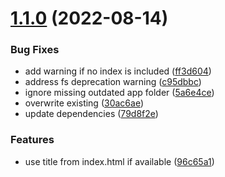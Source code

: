 # [1.1.0](https://github.com/seleb/pkg-and-serve/compare/v1.0.0...v1.1.0) (2022-08-14)


### Bug Fixes

* add warning if no index is included ([ff3d604](https://github.com/seleb/pkg-and-serve/commit/ff3d604000fd469f8139070342946b4f08c146b1))
* address fs deprecation warning ([c95dbbc](https://github.com/seleb/pkg-and-serve/commit/c95dbbc8db94b5eb2a0694479a05d31ecbb138bd))
* ignore missing outdated app folder ([5a6e4ce](https://github.com/seleb/pkg-and-serve/commit/5a6e4cea452aea8148cac1432886fa526a0a0bf9))
* overwrite existing ([30ac6ae](https://github.com/seleb/pkg-and-serve/commit/30ac6aefb8c0e5d8f2f4eeee6f994856aed7d310))
* update dependencies ([79d8f2e](https://github.com/seleb/pkg-and-serve/commit/79d8f2e536e03571933ea9fc823b4503647930cc))


### Features

* use title from index.html if available ([96c65a1](https://github.com/seleb/pkg-and-serve/commit/96c65a10ec888953f45014fb65343b99d023306e))
